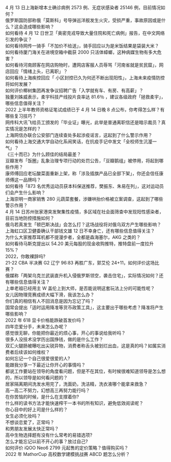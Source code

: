4 月 13 日上海新增本土确诊病例 2573 例、无症状感染者 25146 例，目前情况如何？  
俄罗斯国防部称俄「莫斯科」号导弹巡洋舰发生火灾，受损严重，事故原因或是什么？这会造成哪些影响？  
如何看待 4 月 12 日世卫「奥密克戎导致大量住院和死亡病例」报告，在中文网络引发的争议？  
如何看待网传一骑手「不加价不给送」，骑手回应以为是米饭结果是袋装大米？  
如何看待厦门海关在进境空箱中截获 2000 只活体蟑螂，这种病媒生物有多大危害？  
如何看待河南顾客在网店购物时，遭网店客服人员辱骂「河南省就是贫民窟」，网店回应「情绪上头，已离职」？  
如何看待上海疾控回应「 小区封控已久为何还不断出现阳性」，上海未来疫情防控将如何发展？  
如何评价椰树集团再发争议招聘广告「入学就有车、有房、有高薪」？  
独董刘姝威表示，柔宇科技产线投片良率达 81.6％ ，建议各级政府「拯救柔宇」，哪些信息值得关注？  
2022 上半年教师资格证笔试成绩已于 4 月 14 日晚 8 点公布，你考得怎么样？有哪些复习技巧？  
网传科大讯飞给员工颁发的「毕业证」曝光，此举是普通离职信还是暗示裁员？真实情况是怎样的？  
上海网信办联合公安部门连续查处多起涉疫谣言，这起到了什么警示作用？  
如何看待上海交通大学自动化系闹笑话，在抗疫手记中发文「全校师生沆瀣一气」？  
《三十而已》为什么顾佳的结局最差？  
豆瓣发布「饭圈」乱象治理专项行动的处罚公告，「豆瓣鹅组」被停用，将起到哪些作用？  
康师傅回应老坛酸菜面重新上架，称「涉及插旗产品已全部下架」，你还会信任康师傅这一品牌吗？  
如何看待「873 名优秀运动员获本科保送推荐，樊振东、朱易在列」，这对运动员们会产生什么影响？  
上海崇明一商家销售 280 元蔬菜套餐，涉嫌哄抬价格被立案调查，这起到了哪些警示作用？  
4 月 14 日苏州张家港突发聚集性疫情，多区域在社会面筛查中发现阳性感染者，目前当地防控措施如何？  
俄乌若真发生「顿巴斯决战」会怎么打？这场战役将对俄乌双方产生哪些影响？  
上海虹口区卫健委确认干部钱文雄 12 日不幸身亡，还有哪些信息值得关注？  
为什么大家推荐耳机都不提漫步者，全都是森海塞尔，AKG 之类的？  
如何看待马斯克提出以 54.20 美元每股的现金收购推特，推特盘前一度拉升 15%？  
2022，你敢裸辞吗?  
21-22 CBA 半决赛 G2 辽宁 96:83 再胜广东，郭艾伦 24+11，如何评价这场比赛？  
俄媒称「两架乌克兰武装直升机入侵俄罗斯领空，袭击住宅」，实际情况如何？还有哪些信息值得关注？  
上单老祖已经用主 W 盖伦上到大师，是否能说明这套玩法上分的可能性呢？  
女儿因物理竞赛成绩大幅下滑，我该怎么办？  
你们真的相信有人不回消息是因为忘记了吗？  
国常会提出「适时运用降准等货币政策工具」，这主要出于哪些考虑？降准将产生哪些影响？  
2022 年 618 显卡价格能跌破首发价吗？  
四年恋爱分手，未来怎么办呢？  
感觉很无聊，你能把你最近的烦心事，开心的事说给我听吗？  
很多人没技术没学历出国挣钱，做的是什么工作？  
双汇火腿肠被曝吃出尖锐异物，消费者称舌头被划烂出血，这是真的吗？如属实消费者后续该如何维权？  
如何忘记一个自己很爱很爱的人?  
能跟我分享一下最近让你开心的事情吗？  
都说工作要站在领导的角度看问题，但是不在其位，有时候很难知道领导是怎么想的，所以领导是如何看问题的？  
居家隔离期间洗发水用完了，洗面奶，洗洁精，洗衣液哪个能拿来救急？  
高一高二不努力，幻想高三再努力能行吗？  
在你苦恼的时候，是什么在支撑着你?  
什么样的读书方法才能快速榨干一本书的所有知识，避免低效阅读呢？  
你心目中的好上司是什么样的？  
女生必须化妆吗？  
不想谈恋爱了，正常吗？  
和男朋友发展太快正常吗？  
高中生物选择题有没有什么常考的易错选项?  
怎么才能忘记以前不开心的事？放过自己?  
如何评价 iQOO Neo6 2799 元起售的定价策略？值得购买吗？  
2022 年 MathorCup 高校数学建模挑战赛 ABCD 题怎么分析？  
